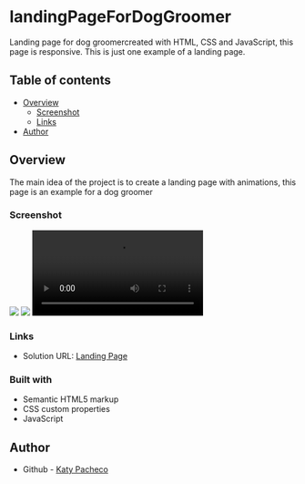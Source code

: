 # landingPageForDogGroomer
Landing page for dog groomercreated with HTML, CSS and JavaScript, this page is responsive. This is just one example of a landing page.
## Table of contents
- [Overview](#overview)
  - [Screenshot](#screenshot)
  - [Links](#links)
- [Author](#author)


## Overview
The main idea of the project is to create a landing page with animations, this page is an example for a dog groomer
### Screenshot

![](ss-project/landing-page.jpg)
![](ss-project/menu.jpg)
![](ss-project/animation.mp4)


### Links

- Solution URL: [Landing Page](https://github.com/PachecoKaty/landingPageForDogGroomer)


### Built with

- Semantic HTML5 markup
- CSS custom properties
- JavaScript

## Author

- Github - [Katy Pacheco](https://github.com/PachecoKaty)

